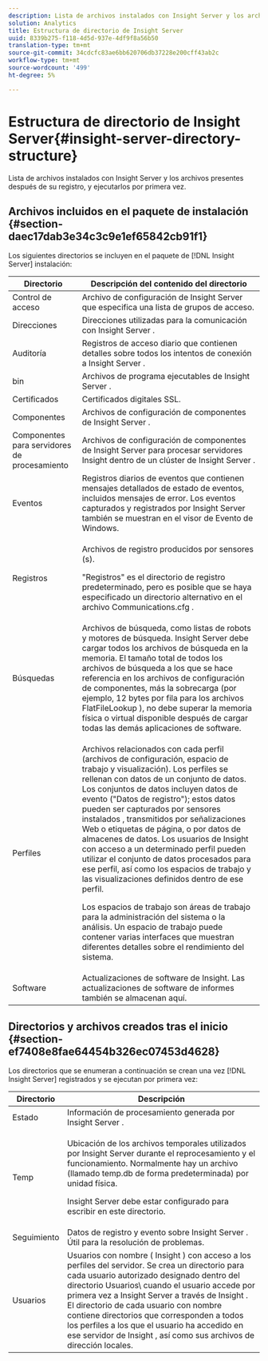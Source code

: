 ```yaml
---
description: Lista de archivos instalados con Insight Server y los archivos presentes después de su registro, y ejecutarlos por primera vez.
solution: Analytics
title: Estructura de directorio de Insight Server
uuid: 8339b275-f118-4d5d-937e-4df9f8a56b50
translation-type: tm+mt
source-git-commit: 34cdcfc83ae6bb620706db37228e200cff43ab2c
workflow-type: tm+mt
source-wordcount: '499'
ht-degree: 5%

---
```



# Estructura de directorio de Insight Server{#insight-server-directory-structure}

Lista de archivos instalados con Insight Server y los archivos presentes después de su registro, y ejecutarlos por primera vez.

## Archivos incluidos en el paquete de instalación {#section-daec17dab3e34c3c9e1ef65842cb91f1}

Los siguientes directorios se incluyen en el paquete de [!DNL Insight Server] instalación:

<table id="table_CE713A3D671C453A87986E4CD4620EF3"> 
 <thead> 
  <tr> 
   <th colname="col1" class="entry"> Directorio </th> 
   <th colname="col2" class="entry"> Descripción del contenido del directorio </th> 
  </tr> 
 </thead>
 <tbody> 
  <tr> 
   <td colname="col1"> Control de acceso </td> 
   <td colname="col2"> <span class="keyword"> Archivo de configuración de Insight Server </span> que especifica una lista de grupos de acceso. </td> 
  </tr> 
  <tr> 
   <td colname="col1"> Direcciones </td> 
   <td colname="col2"> Direcciones utilizadas para la comunicación con <span class="keyword"> Insight Server </span>. </td> 
  </tr> 
  <tr> 
   <td colname="col1"> Auditoría </td> 
   <td colname="col2"> Registros de acceso diario que contienen detalles sobre todos los intentos de conexión a <span class="keyword"> Insight Server </span>. </td> 
  </tr> 
  <tr> 
   <td colname="col1"> bin </td> 
   <td colname="col2"> <span class="keyword"> Archivos de programa ejecutables de Insight Server </span> . </td> 
  </tr> 
  <tr> 
   <td colname="col1"> Certificados </td> 
   <td colname="col2"> Certificados digitales SSL. </td> 
  </tr> 
  <tr> 
   <td colname="col1"> Componentes </td> 
   <td colname="col2"> <span class="keyword"> Archivos de configuración de componentes de Insight Server </span> . </td> 
  </tr> 
  <tr> 
   <td colname="col1"> Componentes para servidores de procesamiento </td> 
   <td colname="col2"> <span class="keyword"> Archivos de configuración de componentes de Insight Server </span> para procesar servidores <span class="keyword"> Insight </span> dentro de un clúster de <span class="keyword"> Insight Server </span> . </td> 
  </tr> 
  <tr> 
   <td colname="col1"> Eventos </td> 
   <td colname="col2"> Registros diarios de eventos que contienen mensajes detallados de estado de eventos, incluidos mensajes de error. Los eventos capturados y registrados por <span class="keyword"> Insight Server </span> también se muestran en el visor de Evento de Windows. </td> 
  </tr> 
  <tr> 
   <td colname="col1"> Registros </td> 
   <td colname="col2"> <p>Archivos de registro producidos por <span class="wintitle"> sensores </span>(s). </p> <p>"Registros" es el directorio de registro predeterminado, pero es posible que se haya especificado un directorio alternativo en el archivo <span class="filepath"> Communications.cfg </span> . </p> </td> 
  </tr> 
  <tr> 
   <td colname="col1"> Búsquedas </td> 
   <td colname="col2"> Archivos de búsqueda, como listas de robots y motores de búsqueda. <span class="keyword"> Insight Server </span> debe cargar todos los archivos de búsqueda en la memoria. El tamaño total de todos los archivos de búsqueda a los que se hace referencia en los archivos de configuración de componentes, más la sobrecarga (por ejemplo, 12 bytes por fila para los archivos <span class="filepath"> FlatFileLookup </span> ), no debe superar la memoria física o virtual disponible después de cargar todas las demás aplicaciones de software. </td> 
  </tr> 
  <tr> 
   <td colname="col1"> Perfiles </td> 
   <td colname="col2"> <p>Archivos relacionados con cada perfil (archivos de configuración, espacio de trabajo y visualización). Los perfiles se rellenan con datos de un conjunto de datos. Los conjuntos de datos incluyen datos de evento ("Datos de registro"); estos datos pueden ser capturados por <span class="wintitle"> sensores instalados </span>, transmitidos por señalizaciones Web o etiquetas de página, o por datos de almacenes de datos. <span class="keyword"> Los usuarios de Insight </span> con acceso a un determinado perfil pueden utilizar el conjunto de datos procesados para ese perfil, así como los espacios de trabajo y las visualizaciones definidos dentro de ese perfil. </p> <p>Los espacios de trabajo son áreas de trabajo para la administración del sistema o la análisis. Un espacio de trabajo puede contener varias interfaces que muestran diferentes detalles sobre el rendimiento del sistema. </p> </td> 
  </tr> 
  <tr> 
   <td colname="col1"> Software </td> 
   <td colname="col2"> <span class="keyword"> Actualizaciones </span> de software de Insight. Las actualizaciones de software de informes también se almacenan aquí. </td> 
  </tr> 
 </tbody> 
</table>

## Directorios y archivos creados tras el inicio {#section-ef7408e8fae64454b326ec07453d4628}

Los directorios que se enumeran a continuación se crean una vez [!DNL Insight Server] registrados y se ejecutan por primera vez:

<table id="table_89CC9F3E568044C8A0072BF0A6EDCCEF"> 
 <thead> 
  <tr> 
   <th colname="col1" class="entry"> Directorio </th> 
   <th colname="col2" class="entry"> Descripción </th> 
  </tr> 
 </thead>
 <tbody> 
  <tr> 
   <td colname="col1"> Estado </td> 
   <td colname="col2"> Información de procesamiento generada por <span class="keyword"> Insight Server </span>. </td> 
  </tr> 
  <tr> 
   <td colname="col1"> Temp </td> 
   <td colname="col2"> <p>Ubicación de los archivos temporales utilizados por <span class="keyword"> Insight Server </span> durante el reprocesamiento y el funcionamiento. Normalmente hay un archivo (llamado <span class="filepath"> temp.db </span> de forma predeterminada) por unidad física. </p> <p> <span class="keyword"> Insight Server </span> debe estar configurado para escribir en este directorio. </p> </td> 
  </tr> 
  <tr> 
   <td colname="col1"> Seguimiento </td> 
   <td colname="col2"> Datos de registro y evento sobre <span class="keyword"> Insight Server </span>. Útil para la resolución de problemas. </td> 
  </tr> 
  <tr> 
   <td colname="col1"> Usuarios </td> 
   <td colname="col2"> Usuarios con nombre ( <span class="keyword"> Insight </span>) con acceso a los perfiles del servidor. Se crea un directorio para cada usuario autorizado designado dentro del directorio Usuarios\ cuando el usuario accede por primera vez a <span class="keyword"> Insight Server </span> a través de <span class="keyword"> Insight </span>. El directorio de cada usuario con nombre contiene directorios que corresponden a todos los perfiles a los que el usuario ha accedido en ese <span class="keyword"> servidor de Insight </span> , así como sus archivos de dirección locales. </td> 
  </tr> 
 </tbody> 
</table>

